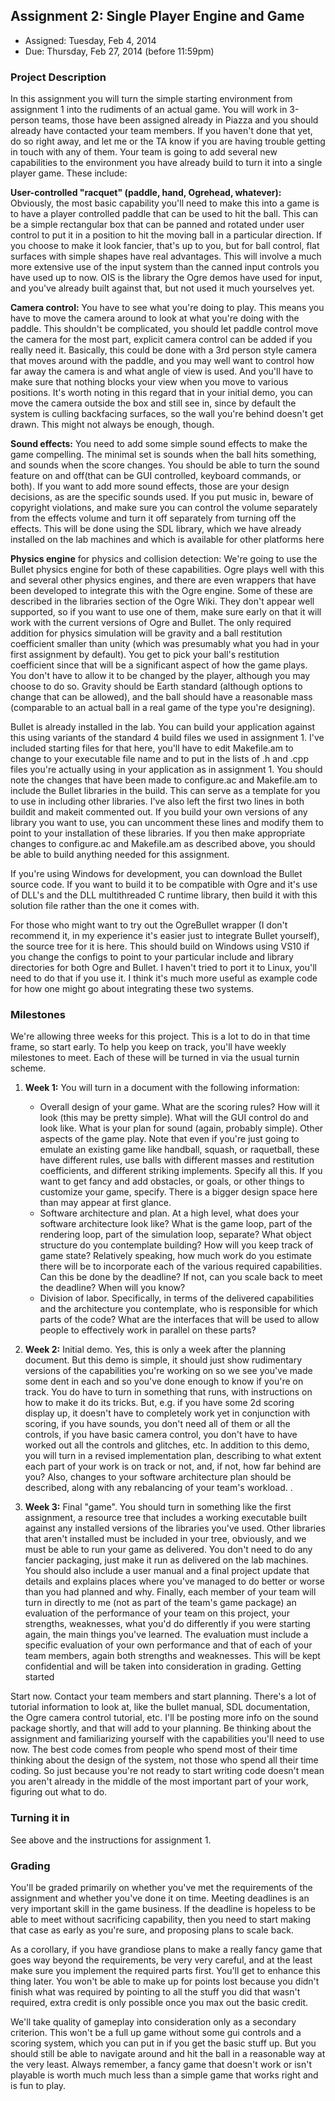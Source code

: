 ## Assignment 2: Single Player Engine and Game

- Assigned: Tuesday, Feb 4, 2014
- Due: Thursday, Feb 27, 2014 (before 11:59pm)


### Project Description

In this assignment you will turn the simple starting environment from assignment 1 into the rudiments of an actual game. You will work in 3-person teams, those have been assigned already in Piazza and you should already have contacted your team members. If you haven't done that yet, do so right away, and let me or the TA know if you are having trouble getting in touch with any of them. Your team is going to add several new capabilities to the environment you have already build to turn it into a single player game.
These include:

**User-controlled "racquet" (paddle, hand, Ogrehead, whatever):** Obviously, the most basic capability you'll need to make this into a game is to have a player controlled paddle that can be used to hit the ball. This can be a simple rectangular box that can be panned and rotated under user control to put it in a position to hit the moving ball in a particular direction. If you choose to make it look fancier, that's up to you, but for ball control, flat surfaces with simple shapes have real advantages. This will involve a much more extensive use of the input system than the canned input controls you have used up to now. OIS is the library the Ogre demos have used for input, and you've already built against that, but not used it much yourselves yet.

**Camera control:** You have to see what you're doing to play. This means you have to move the camera around to look at what you're doing with the paddle. This shouldn't be complicated, you should let paddle control move the camera for the most part, explicit camera control can be added if you really need it. Basically, this could be done with a 3rd person style camera that moves around with the paddle, and you may well want to control how far away the camera is and what angle of view is used. And you'll have to make sure that nothing blocks your view when you move to various positions. It's worth noting in this regard that in your initial demo, you can move the camera outside the box and still see in, since by default the system is culling backfacing surfaces, so the wall you're behind doesn't get drawn. This might not always be enough, though.

**Sound effects:** You need to add some simple sound effects to make the game compelling. The minimal set is sounds when the ball hits something, and sounds when the score changes. You should be able to turn the sound feature on and off(that can be GUI controlled, keyboard commands, or both). If you want to add more sound effects, those are your design decisions, as are the specific sounds used. If you put music in, beware of copyright violations, and make sure you can control the volume separately from the effects volume and turn it off separately from turning off the effects. This will be done using the SDL library, which we have already installed on the lab machines and which is available for other platforms here


**Physics engine** for physics and collision detection: We're going to use the Bullet physics engine for both of these capabilities. Ogre plays well with this and several other physics engines, and there are even wrappers that have been developed to integrate this with the Ogre engine. Some of these are described in the libraries section of the Ogre Wiki. They don't appear well supported, so if you want to use one of them, make sure early on that it will work with the current versions of Ogre and Bullet. The only required addition for physics simulation will be gravity and a ball restitution coefficient smaller than unity (which was presumably what you had in your first assignment by default). You get to pick your ball's restitution coefficient since that will be a significant aspect of how the game plays. You don't have to allow it to be changed by the player, although you may choose to do so. Gravity should be Earth standard (although options to change that can be allowed), and the ball should have a reasonable mass (comparable to an actual ball in a real game of the type you're designing).

Bullet is already installed in the lab. You can build your application against this using variants of the standard 4 build files we used in assignment 1. I've included starting files for that here, you'll have to edit Makefile.am to change to your executable file name and to put in the lists of .h and .cpp files you're actually using in your application as in assignment 1. You should note the changes that have been made to configure.ac and Makefile.am to include the Bullet libraries in the build. This can serve as a template for you to use in including other libraries. I've also left the first two lines in both buildit and makeit commented out. If you build your own versions of any library you want to use, you can uncomment these lines and modify them to point to your installation of these libraries. If you then make appropriate changes to configure.ac and Makefile.am as described above, you should be able to build anything needed for this assignment.

If you're using Windows for development, you can download the Bullet source code. If you want to build it to be compatible with Ogre and it's use of DLL's and the DLL multithreaded C runtime library, then build it with this solution file rather than the one it comes with.

For those who might want to try out the OgreBullet wrapper (I don't recommend it, in my experience it's easier just to integrate Bullet yourself), the source tree for it is here. This should build on Windows using VS10 if you change the configs to point to your particular include and library directories for both Ogre and Bullet. I haven't tried to port it to Linux, you'll need to do that if you use it. I think it's much more useful as example code for how one might go about integrating these two systems.

### Milestones

We're allowing three weeks for this project. This is a lot to do in that time frame, so start early. To help you keep on track, you'll have weekly milestones to meet. Each of these will be turned in via the usual turnin scheme.

1. **Week 1:** You will turn in a document with the following information:
	- Overall design of your game. What are the scoring rules? How will it look (this may be pretty simple). What will the GUI control do and look like. What is your plan for sound (again, probably simple). Other aspects of the game play. Note that even if you're just going to emulate an existing game like handball, squash, or raquetball, these have different rules, use balls with different masses and restitution coefficients, and different striking implements. Specify all this. If you want to get fancy and add obstacles, or goals, or other things to customize your game, specify. There is a bigger design space here than may appear at first glance.
	- Software architecture and plan. At a high level, what does your software architecture look like? What is the game loop, part of the rendering loop, part of the simulation loop, separate? What object structure do you contemplate building? How will you keep track of game state? Relatively speaking, how much work do you estimate there will be to incorporate each of the various required capabilities. Can this be done by the deadline? If not, can you scale back to meet the deadline? When will you know?
	- Division of labor. Specifically, in terms of the delivered capabilities and the architecture you contemplate, who is responsible for which parts of the code? What are the interfaces that will be used to allow people to effectively work in parallel on these parts?

1. **Week 2:** Initial demo. Yes, this is only a week after the planning document. But this demo is simple, it should just show rudimentary versions of the capabilities you're working on so we see you've made some dent in each and so you've done enough to know if you're on track. You do have to turn in something that runs, with instructions on how to make it do its tricks. But, e.g. if you have some 2d scoring display up, it doesn't have to completely work yet in conjunction with scoring, if you have sounds, you don't need all of them or all the controls, if you have basic camera control, you don't have to have worked out all the controls and glitches, etc. In addition to this demo, you will turn in a revised implementation plan, describing to what extent each part of your work is on track or not, and, if not, how far behind are you? Also, changes to your software architecture plan should be described, along with any rebalancing of your team's workload.
. 
1. **Week 3:** Final "game". You should turn in something like the first assignment, a resource tree that includes a working executable built against any installed versions of the libraries you've used. Other libraries that aren't installed must be included in your tree, obviously, and we must be able to run your game as delivered. You don't need to do any fancier packaging, just make it run as delivered on the lab machines. You should also include a user manual and a final project update that details and explains places where you've managed to do better or worse than you had planned and why. Finally, each member of your team will turn in directly to me (not as part of the team's game package) an evaluation of the performance of your team on this project, your strengths, weaknesses, what you'd do differently if you were starting again, the main things you've learned. The evaluation must include a specific evaluation of your own performance and that of each of your team members, again both strengths and weaknesses. This will be kept confidential and will be taken into consideration in grading.
Getting started

Start now. Contact your team members and start planning. There's a lot of tutorial information to look at, like the bullet manual, SDL documentation, the Ogre camera control tutorial, etc. I'll be posting more info on the sound package shortly, and that will add to your planning. Be thinking about the assignment and familiarizing yourself with the capabilities you'll need to use now. The best code comes from people who spend most of their time thinking about the design of the system, not those who spend all their time coding. So just because you're not ready to start writing code doesn't mean you aren't already in the middle of the most important part of your work, figuring out what to do.

### Turning it in

See above and the instructions for assignment 1.

### Grading

You'll be graded primarily on whether you've met the requirements of the assignment and whether you've done it on time. Meeting deadlines is an very important skill in the game business. If the deadline is hopeless to be able to meet without sacrificing capability, then you need to start making that case as early as you're sure, and proposing plans to scale back.

As a corollary, if you have grandiose plans to make a really fancy game that goes way beyond the requirements, be very very careful, and at the least make sure you implement the required parts first. You'll get to enhance this thing later. You won't be able to make up for points lost because you didn't finish what was required by pointing to all the stuff you did that wasn't required, extra credit is only possible once you max out the basic credit.

We'll take quality of gameplay into consideration only as a secondary criterion. This won't be a full up game without some gui controls and a scoring system, which you can put in if you get the basic stuff up. But you should still be able to navigate around and hit the ball in a reasonable way at the very least. Always remember, a fancy game that doesn't work or isn't playable is worth much much less than a simple game that works right and is fun to play.